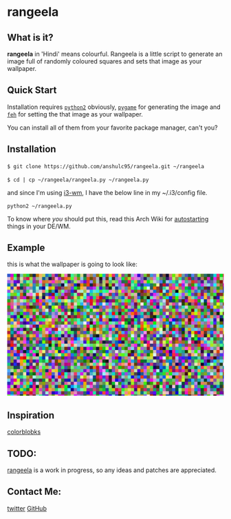# rangeela

## What is it?

**rangeela** in 'Hindi' means colourful. 
Rangeela is a little script to generate an image full of randomly coloured
squares and sets that image as your wallpaper. 

## Quick Start

Installation requires [`python2`](https://docs.python.org/2/) obviously,
[`pygame`](http://www.pygame.org/news.html) for generating the image and 
[`feh`](https://wiki.archlinux.org/index.php/Feh) for setting the that image as your wallpaper.

You can install all of them from your favorite package manager, can't you?

## Installation

`$ git clone https://github.com/anshulc95/rangeela.git ~/rangeela`

`$ cd | cp ~/rangeela/rangeela.py ~/rangeela.py`

and since I'm using [i3-wm](https://i3wm.org/), I have the below line in my ~/.i3/config file.

```
python2 ~/rangeela.py
```

To know where *you* should put this, read this Arch Wiki for [autostarting](https://wiki.archlinux.org/index.php/Autostarting) 
things in your DE/WM.

## Example 

this is what the wallpaper is going to look like:

![pic](https://raw.githubusercontent.com/anshulc95/rangeela/master/pic.png)

## Inspiration

[colorblobks](https://github.com/zzggbb/colorblocks)

## TODO:

[rangeela](https://github.com/anshulc95/rangeela) is a work in progress, so any
ideas and patches are appreciated.

## Contact Me:

[twitter](https://twitter.com/anshulc95)
[GitHub](https://github.com/anshulc95)
